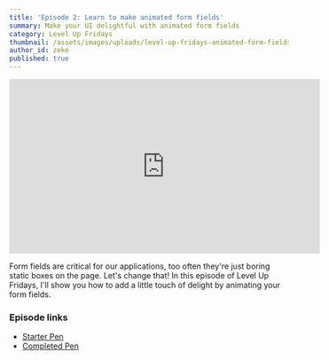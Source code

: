 ```yaml
---
title: 'Episode 2: Learn to make animated form fields'
summary: Make your UI delightful with animated form fields
category: Level Up Fridays
thumbnail: /assets/images/uploads/level-up-fridays-animated-form-fields.jpg
author_id: zeke
published: true
---
```

<iframe width="560" height="315" src="https://www.youtube.com/embed/aKtSDk_r4PA?rel=0" frameborder="0" allow="autoplay; encrypted-media" allowfullscreen></iframe>

Form fields are critical for our applications, too often they're just boring static boxes on the page. Let's change that! In this episode of Level Up Fridays, I'll show you how to add a little touch of delight by animating your form fields.

### Episode links

* [Starter Pen](https://codepen.io/ebinion/pen/ef1edcf1309848f28d33f1f1ee449f37)
* [Completed Pen](https://codepen.io/ebinion/pen/1e746ba7893028d807bedf5bd3b75d37)
